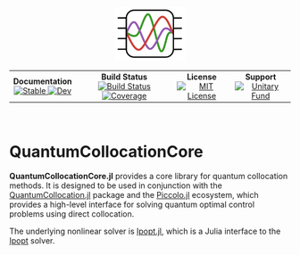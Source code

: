 <!--```@raw html-->
<div align="center">
  <a href="https://github.com/harmoniqs/Piccolo.jl">
    <img src="assets/logo.svg" alt="Piccolo.jl" width="25%"/>
  </a>
</div>

<div align="center">
  <table>
    <tr>
      <td align="center">
        <b>Documentation</b>
        <br>
        <a href="https://harmoniqs.github.io/QuantumCollocationCore.jl/stable/">
          <img src="https://img.shields.io/badge/docs-stable-blue.svg" alt="Stable"/>
        </a>
        <a href="https://harmoniqs.github.io/QuantumCollocationCore.jl/dev/">
          <img src="https://img.shields.io/badge/docs-dev-blue.svg" alt="Dev"/>
        </a>
      </td>
      <td align="center">
        <b>Build Status</b>
        <br>
        <a href="https://github.com/harmoniqs/QuantumCollocationCore.jl/actions/workflows/CI.yml?query=branch%3Amain">
          <img src="https://github.com/harmoniqs/QuantumCollocationCore.jl/actions/workflows/CI.yml/badge.svg?branch=main" alt="Build Status"/>
        </a>
        <a href="https://codecov.io/gh/harmoniqs/QuantumCollocationCore.jl">
          <img src="https://codecov.io/gh/harmoniqs/QuantumCollocationCore.jl/branch/main/graph/badge.svg" alt="Coverage"/>
        </a>
      </td>
      <td align="center">
        <b>License</b>
        <br>
        <a href="https://opensource.org/licenses/MIT">
          <img src="https://img.shields.io/badge/License-MIT-yellow.svg" alt="MIT License"/>
        </a>
      </td>
      <td align="center">
        <b>Support</b>
        <br>
        <a href="https://unitary.fund">
          <img src="https://img.shields.io/badge/Supported%20By-Unitary%20Fund-FFFF00.svg" alt="Unitary Fund"/>
        </a>
      </td>
    </tr>
  </table>
</div>

<div align="center">
<br>
</div>
<!--```-->

# QuantumCollocationCore

**QuantumCollocationCore.jl** provides a core library for quantum collocation methods. It is designed to be used in conjunction with the [QuantumCollocation.jl](https://github.com/harmoniqs/QuantumCollocation.jl) package and the [Piccolo.jl](https://github.com/harmoniqs/Piccolo.jl) ecosystem, which provides a high-level interface for solving quantum optimal control problems using direct collocation.

The underlying nonlinear solver is [Ipopt.jl](https://github.com/jump-dev/Ipopt.jl), which is a Julia interface to the [Ipopt](https://coin-or.github.io/Ipopt/) solver. 
